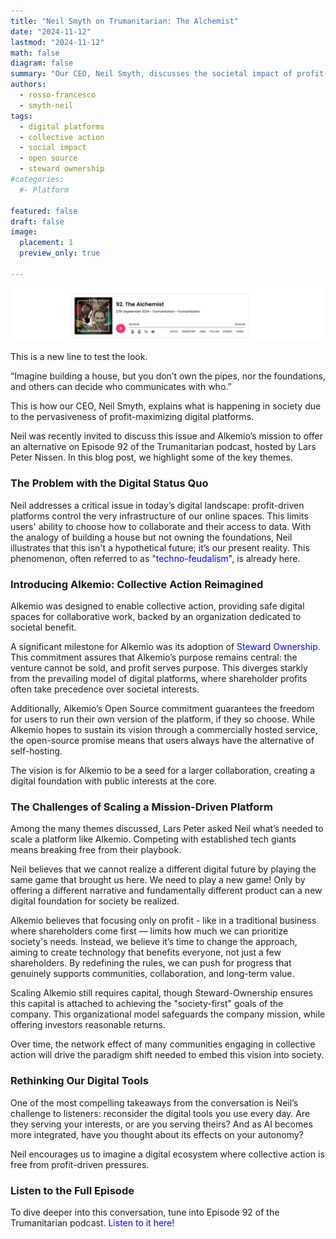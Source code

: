 ```yaml
---
title: "Neil Smyth on Trumanitarian: The Alchemist"
date: "2024-11-12"
lastmod: "2024-11-12"
math: false
diagram: false
summary: "Our CEO, Neil Smyth, discusses the societal impact of profit-driven digital platforms and Alkemio's mission to offer an alternative on the Trumanitarian podcast."
authors:
  - rosso-francesco
  - smyth-neil
tags:
  - digital platforms
  - collective action
  - social impact
  - open source
  - steward ownership
#categories:
  #- Platform

featured: false
draft: false
image:
  placement: 1
  preview_only: true

---
```

<style>
a {
    text-decoration: none;
    color: blue;
}
a:hover {
    text-decoration: underline;
}
</style> 



[![Neil Smyth's interview on the Trumanitarian podcast](./header.png)](https://trumanitarian.org/captivate-podcast/92-alkemio/)

This is a new line to test the look.  

“Imagine building a house, but you don’t own the pipes, nor the foundations, and others can decide who communicates with who.”

This is how our CEO, Neil Smyth, explains what is happening in society due to the pervasiveness of profit-maximizing digital platforms.

Neil was recently invited to discuss this issue and Alkemio’s mission to offer an alternative on Episode 92 of the Trumanitarian podcast, hosted by Lars Peter Nissen. In this blog post, we highlight some of the key themes.

### The Problem with the Digital Status Quo

Neil addresses a critical issue in today’s digital landscape: profit-driven platforms control the very infrastructure of our online spaces. This limits users' ability to choose how to collaborate and their access to data. With the analogy of building a house but not owning the foundations, Neil illustrates that this isn't a hypothetical future; it’s our present reality. This phenomenon, often referred to as "[techno-feudalism](https://www.wired.com/story/yanis-varoufakis-technofeudalism-interview/)", is already here.

### Introducing Alkemio: Collective Action Reimagined

Alkemio was designed to enable collective action, providing safe digital spaces for collaborative work, backed by an organization dedicated to societal benefit.

A significant milestone for Alkemio was its adoption of [Steward Ownership](https://purpose-economy.org/en/whats-steward-ownership/). This commitment assures that Alkemio’s purpose remains central: the venture cannot be sold, and profit serves purpose. This diverges starkly from the prevailing model of digital platforms, where shareholder profits often take precedence over societal interests.

Additionally, Alkemio’s Open Source commitment guarantees the freedom for users to run their own version of the platform, if they so choose. While Alkemio hopes to sustain its vision through a commercially hosted service, the open-source promise means that users always have the alternative of self-hosting.

The vision is for Alkemio to be a seed for a larger collaboration, creating a digital foundation with public interests at the core.

### The Challenges of Scaling a Mission-Driven Platform

Among the many themes discussed, Lars Peter asked Neil what’s needed to scale a platform like Alkemio. Competing with established tech giants means breaking free from their playbook.

Neil believes that we cannot realize a different digital future by playing the same game that brought us here. We need to play a new game! Only by offering a different narrative and fundamentally different product can a new digital foundation for society be realized.

Alkemio believes that focusing only on profit - like in a traditional business where shareholders come first — limits how much we can prioritize society's needs. Instead, we believe it’s time to change the approach, aiming to create technology that benefits everyone, not just a few shareholders. By redefining the rules, we can push for progress that genuinely supports communities, collaboration, and long-term value.

Scaling Alkemio still requires capital, though Steward-Ownership ensures this capital is attached to achieving the "society-first" goals of the company. This organizational model safeguards the company mission, while offering investors reasonable returns.

Over time, the network effect of many communities engaging in collective action will drive the paradigm shift needed to embed this vision into society.

### Rethinking Our Digital Tools

One of the most compelling takeaways from the conversation is Neil’s challenge to listeners: reconsider the digital tools you use every day. Are they serving your interests, or are you serving theirs? And as AI becomes more integrated, have you thought about its effects on your autonomy?

Neil encourages us to imagine a digital ecosystem where collective action is free from profit-driven pressures.

### Listen to the Full Episode

To dive deeper into this conversation, tune into Episode 92 of the Trumanitarian podcast. [Listen to it here!](https://trumanitarian.org/episodes/92-alkemio/)
